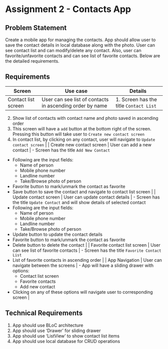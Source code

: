 # Assignment 2 - Contacts App

## Problem Statement

Create a mobile app for managing the contacts. App should allow user to save the contact details in local database along with the photo. User can see contact list and can modify/delete any contact. Also, user can favorite/unfavorite contacts and can see list of favorite contacts. Below are the detailed requirements.

## Requirements

| Screen  | Use case | Details |
| --- | --- | --- |
| Contact list screen | User can see list of contacts in ascending order by name | 1. 	Screen has the title `Contact List`
2. Show list of contacts with contact name and photo saved in ascending order
3. This screen will have a `add` button at the bottom right of the screen. Pressing this button will take user to `Create new contact screen`
4. In contact list, by clicking on any contact, user will navigate to `Update contact screen` |
| Create new contact screen | User can add a new contact | - Screen has the title `Add New Contact` 
- Following are the input fields:
   - Name of person
   - Mobile phone number
   - Landline number
   - Take/Browse photo of person
- Favorite button to mark/unmark the contact as favorite
- Save button to save the contact and navigate to contact list screen |
| Update contact screen | User can update contact details | - Screen has the title `Update Contact` and will show details of selected contact
- Following are the input fields:
   - Name of person
   - Mobile phone number
   - Landline number
   - Take/Browse photo of person
- Update button to update the contact details
- Favorite button to mark/unmark the contact as favorite
- Delete button to delete the contact |
| Favorite contact list screen | User can see list of favorite contacts | - Screen has the title `Favorite Contact List`
- List of favorite contacts in ascending order |
| App Navigation | User can navigate between the screens | - App will have a sliding drawer with options:
   - Contact list screen
   - Favorite contacts
   - Add new contact
- Clicking on any of these options will navigate user to corresponding screen |

## Technical Requirements

1. App should use BLoC architecture
2. App should use ‘Drawer’ for sliding drawer
3. App should use ‘ListView’ to show contact list items
4. App should use local database for CRUD operations
